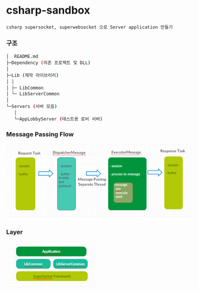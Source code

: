 # csharp-sandbox
```
csharp supersocket, superwebsocket 으로 Server application 만들기
```


### 구조

```sh
│  README.md
├─Dependency (의존 프로젝트 및 DLL)
│ 
├─Lib (제작 라이브러리)
│ │ 
│ ├─ LibCommon
│ └─ LibServerCommon
│ 
└─Servers (서버 모음)
   │ 
   └─AppLobbyServer (테스트용 로비 서버)

```

### Message Passing Flow
![message](/Doc/message.png)


### Layer
![layer](/Doc/layer.png)